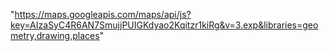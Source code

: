 "https://maps.googleapis.com/maps/api/js?key=AIzaSyC4R6AN7SmujjPUIGKdyao2Kqitzr1kiRg&v=3.exp&libraries=geometry,drawing,places"